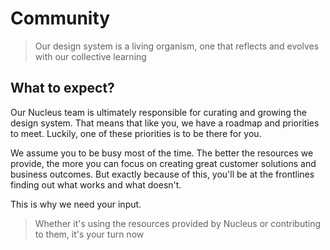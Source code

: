 # Community

> Our design system is a living organism, one that reflects and evolves with our collective learning

## What to expect?

Our Nucleus team is ultimately responsible for curating and growing the design system. That means that like you, we have a roadmap and priorities to meet. Luckily, one of these priorities is to be there for you.

We assume you to be busy most of the time. The better the resources we provide, the more you can focus on creating great customer solutions and business outcomes. But exactly because of this, you'll be at the frontlines finding out what works and what doesn't. 

This is why we need your input. 

> Whether it's using the resources provided by Nucleus or contributing to them, it's your turn now
